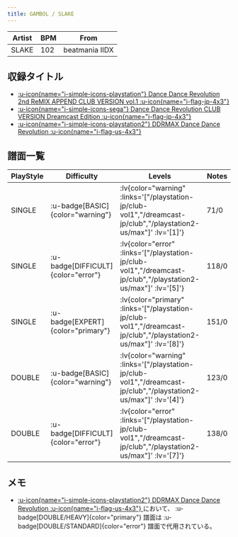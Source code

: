 ```yaml
---
title: GAMBOL / SLAKE
---
```


|Artist|BPM|From|
|------|---|----|
|SLAKE|102|beatmania IIDX|

## 収録タイトル

- [ :u-icon{name="i-simple-icons-playstation"} Dance Dance Revolution 2nd ReMIX APPEND CLUB VERSION vol.1 :u-icon{name="i-flag-jp-4x3"} ](/playstation-jp/club-vol1)
- [ :u-icon{name="i-simple-icons-sega"} Dance Dance Revolution CLUB VERSION Dreamcast Edition :u-icon{name="i-flag-jp-4x3"} ](/dreamcast-jp/club)
- [ :u-icon{name="i-simple-icons-playstation2"} DDRMAX Dance Dance Revolution :u-icon{name="i-flag-us-4x3"} ](/playstation2-us/max)

## 譜面一覧

|PlayStyle|Difficulty|Levels|Notes|Movie|
|---------|----------|------|-----|-----|
|SINGLE| :u-badge[BASIC]{color="warning"} | :lv{color="warning" :links='["/playstation-jp/club-vol1","/dreamcast-jp/club","/playstation2-us/max"]' :lv='[1]'} |71/0||
|SINGLE| :u-badge[DIFFICULT]{color="error"} | :lv{color="error" :links='["/playstation-jp/club-vol1","/dreamcast-jp/club","/playstation2-us/max"]' :lv='[5]'} |118/0||
|SINGLE| :u-badge[EXPERT]{color="primary"} | :lv{color="primary" :links='["/playstation-jp/club-vol1","/dreamcast-jp/club","/playstation2-us/max"]' :lv='[8]'} |151/0||
|DOUBLE| :u-badge[BASIC]{color="warning"} | :lv{color="warning" :links='["/playstation-jp/club-vol1","/dreamcast-jp/club","/playstation2-us/max"]' :lv='[4]'} |123/0||
|DOUBLE| :u-badge[DIFFICULT]{color="error"} | :lv{color="error" :links='["/playstation-jp/club-vol1","/dreamcast-jp/club","/playstation2-us/max"]' :lv='[7]'} |138/0||

## メモ

- [ :u-icon{name="i-simple-icons-playstation2"} DDRMAX Dance Dance Revolution :u-icon{name="i-flag-us-4x3"} ](/playstation2-us/max)において、 :u-badge[DOUBLE/HEAVY]{color="primary"} 譜面は :u-badge[DOUBLE/STANDARD]{color="error"} 譜面で代用されている。
